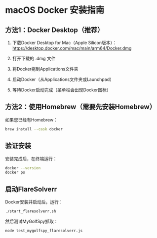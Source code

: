 # macOS Docker 安装指南

## 方法1：Docker Desktop（推荐）

1. 下载Docker Desktop for Mac（Apple Silicon版本）：
   https://desktop.docker.com/mac/main/arm64/Docker.dmg
   
2. 打开下载的 .dmg 文件
3. 将Docker拖到Applications文件夹
4. 启动Docker（从Applications文件夹或Launchpad）
5. 等待Docker启动完成（菜单栏会出现Docker图标）

## 方法2：使用Homebrew（需要先安装Homebrew）

如果您已经有Homebrew：
```bash
brew install --cask docker
```

## 验证安装

安装完成后，在终端运行：
```bash
docker --version
docker ps
```

## 启动FlareSolverr

Docker安装并启动后，运行：
```bash
./start_flaresolverr.sh
```

然后测试MyGolfSpy抓取：
```bash
node test_mygolfspy_flaresolverr.js
```